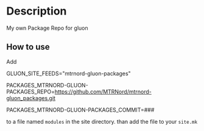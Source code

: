 # Description
My own Package Repo for gluon

## How to use
Add

GLUON_SITE_FEEDS="mtrnord-gluon-packages"

PACKAGES_MTRNORD-GLUON-PACKAGES_REPO=https://github.com/MTRNord/mtrnord-gluon_packages.git

PACKAGES_MTRNORD-GLUON-PACKAGES_COMMIT=###

to a file named ``modules`` in the site directory.
than add the file to your ``site.mk``
